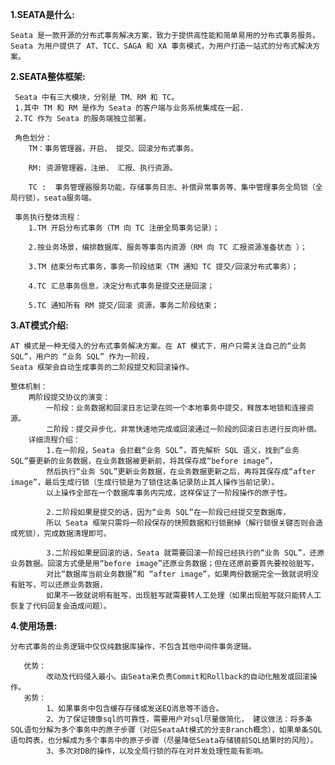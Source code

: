 **1.SEATA是什么:**

    Seata 是一款开源的分布式事务解决方案，致力于提供高性能和简单易用的分布式事务服务。
    Seata 为用户提供了 AT、TCC、SAGA 和 XA 事务模式，为用户打造一站式的分布式解决方案。
    
**2.SEATA整体框架:**

     Seata 中有三大模块，分别是 TM、RM 和 TC。
     1.其中 TM 和 RM 是作为 Seata 的客户端与业务系统集成在一起.
     2.TC 作为 Seata 的服务端独立部署。
     
     角色划分：
        TM：事务管理器，开启、 提交、回滚分布式事务。
        
        RM: 资源管理器，注册、 汇报、执⾏资源。
        
        TC :  事务管理器服务功能，存储事务日志、补偿异常事务等、集中管理事务全局锁（全局行锁），seata服务端。
     
     事务执行整体流程：
        1.TM 开启分布式事务（TM 向 TC 注册全局事务记录）；
        
        2.按业务场景，编排数据库、服务等事务内资源（RM 向 TC 汇报资源准备状态 ）；
        
        3.TM 结束分布式事务，事务一阶段结束（TM 通知 TC 提交/回滚分布式事务）；
        
        4.TC 汇总事务信息，决定分布式事务是提交还是回滚；
        
        5.TC 通知所有 RM 提交/回滚 资源，事务二阶段结束；
        
**3.AT模式介绍:**
    
    
    AT 模式是一种无侵入的分布式事务解决方案。在 AT 模式下，用户只需关注自己的“业务 SQL”，用户的 “业务 SQL” 作为一阶段，
    Seata 框架会自动生成事务的二阶段提交和回滚操作。
    
    整体机制：
        两阶段提交协议的演变：
            一阶段：业务数据和回滚日志记录在同一个本地事务中提交，释放本地锁和连接资源。
            二阶段：提交异步化，非常快速地完成或回滚通过一阶段的回滚日志进行反向补偿。
        详细流程介绍：
            1.在一阶段，Seata 会拦截“业务 SQL”，首先解析 SQL 语义，找到“业务 SQL”要更新的业务数据，在业务数据被更新前，将其保存成“before image”，
            然后执行“业务 SQL”更新业务数据，在业务数据更新之后，再将其保存成“after image”，最后生成行锁（生成行锁是为了锁住这条记录防止其人操作当前记录）。
            以上操作全部在一个数据库事务内完成，这样保证了一阶段操作的原子性。
            
            2.二阶段如果是提交的话，因为“业务 SQL”在一阶段已经提交至数据库， 
            所以 Seata 框架只需将一阶段保存的快照数据和行锁删掉（解行锁很关键否则会造成死锁），完成数据清理即可。
            
            3.二阶段如果是回滚的话，Seata 就需要回滚一阶段已经执行的“业务 SQL”，还原业务数据。回滚方式便是用“before image”还原业务数据；但在还原前要首先要校验脏写，
            对比“数据库当前业务数据”和 “after image”，如果两份数据完全一致就说明没有脏写，可以还原业务数据，
            如果不一致就说明有脏写，出现脏写就需要转人工处理（如果出现脏写就只能转人工恢复了代码回复会造成问题）。


**4.使用场景:**
    
    分布式事务的业务逻辑中仅仅纯数据库操作，不包含其他中间件事务逻辑。
    
       优势：
            改动及代码侵入最小。由Seata来负责Commit和Rollback的自动化触发或回滚操作。
       劣势：
            1、如果事务中包含缓存存储或发送EQ消息等不适合。
            2、为了保证镜像sql的可靠性，需要用户对sql尽量做简化， 建议做法：将多条SQL语句分解为多个事务中的原子步骤（对应SeataAt模式的分支Branch概念），如果单条SQL语句跨表，也分解成为多个事务中的原子步骤（尽量降低Seata存储镜前SQL结果时的风险）。
            3、多次对DB的操作，以及全局行锁的存在对并发处理性能有影响。
       

                 
            
